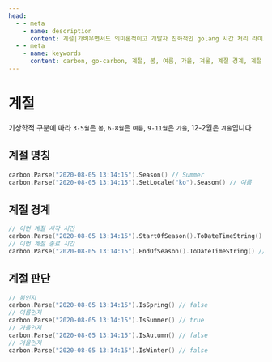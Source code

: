 ```yaml
---
head:
  - - meta
    - name: description
      content: 계절|가벼우면서도 의미론적이고 개발자 친화적인 golang 시간 처리 라이브러리
  - - meta
    - name: keywords
      content: carbon, go-carbon, 계절, 봄, 여름, 가을, 겨울, 계절 경계, 계절 판단
---
```


# 계절
기상학적 구분에 따라 `3-5월`은 `봄`, `6-8월`은 `여름`, `9-11월`은 `가을`, 12-2월은 `겨울`입니다

## 계절 명칭
```go
carbon.Parse("2020-08-05 13:14:15").Season() // Summer
carbon.Parse("2020-08-05 13:14:15").SetLocale("ko").Season() // 여름
```

## 계절 경계
```go
// 이번 계절 시작 시간
carbon.Parse("2020-08-05 13:14:15").StartOfSeason().ToDateTimeString() // 2020-06-01 00:00:00
// 이번 계절 종료 시간
carbon.Parse("2020-08-05 13:14:15").EndOfSeason().ToDateTimeString() // 2020-08-31 23:59:59
```

## 계절 판단
```go
// 봄인지
carbon.Parse("2020-08-05 13:14:15").IsSpring() // false
// 여름인지
carbon.Parse("2020-08-05 13:14:15").IsSummer() // true
// 가을인지
carbon.Parse("2020-08-05 13:14:15").IsAutumn() // false
// 겨울인지
carbon.Parse("2020-08-05 13:14:15").IsWinter() // false
``` 